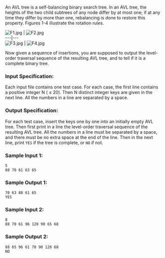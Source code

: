 <!-- Title
Is It a Complete AVL Tree (30)
-->
An AVL tree is a self-balancing binary search tree. In an AVL tree, the
heights of the two child subtrees of any node differ by at most one; if at any
time they differ by more than one, rebalancing is done to restore this
property. Figures 1-4 illustrate the rotation rules.

![F1.jpg](https://images.ptausercontent.com/fb337acb-93b0-4af2-9838-deff5ce98058.jpg)
|
![F2.jpg](https://images.ptausercontent.com/d1635de7-3e3f-4aaa-889b-ba29f35890db.jpg)  
---|---  
![F3.jpg](https://images.ptausercontent.com/e868e4b9-9fea-4f70-b7a7-1f5d8a3be4ef.jpg)
|
![F4.jpg](https://images.ptausercontent.com/98aa1782-cea5-4792-8736-999436cf43a9.jpg)  
  
Now given a sequence of insertions, you are supposed to output the level-order
traversal sequence of the resulting AVL tree, and to tell if it is a complete
binary tree.

### Input Specification:

Each input file contains one test case. For each case, the first line contains
a positive integer N ( $\le$ 20). Then N distinct integer keys are given in
the next line. All the numbers in a line are separated by a space.

### Output Specification:

For each test case, insert the keys one by one into an initially empty AVL
tree. Then first print in a line the level-order traversal sequence of the
resulting AVL tree. All the numbers in a line must be separated by a space,
and there must be no extra space at the end of the line. Then in the next
line, print `YES` if the tree is complete, or `NO` if not.

### Sample Input 1:

    
    
    5
    88 70 61 63 65

### Sample Output 1:

    
    
    70 63 88 61 65
    YES

### Sample Input 2:

    
    
    8
    88 70 61 96 120 90 65 68

### Sample Output 2:

    
    
    88 65 96 61 70 90 120 68
    NO

